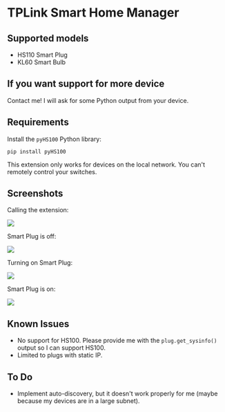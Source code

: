 # TPLink Smart Home Manager

## Supported models

- HS110 Smart Plug
- KL60 Smart Bulb

## If you want support for more device

Contact me! I will ask for some Python output from your device.

## Requirements

Install the `pyHS100` Python library:

`pip install pyHS100`

This extension only works for devices on the local network. You can't remotely control your switches.

## Screenshots

Calling the extension:

<img aligh="center" src="https://blog.wains.be/images/ulauncher_tplink_plug.png">

Smart Plug is off:

<img aligh="center" src="https://blog.wains.be/images/ulauncher_tplink_off.png">

Turning on Smart Plug:

<img aligh="center" src="https://blog.wains.be/images/ulauncher_tplink_turned_on.png">

Smart Plug is on:

<img aligh="center" src="https://blog.wains.be/images/ulauncher_tplink_on.png">

## Known Issues

- No support for HS100. Please provide me with the `plug.get_sysinfo()` output so I can support HS100.
- Limited to plugs with static IP.

## To Do

- Implement auto-discovery, but it doesn't work properly for me (maybe because my devices are in a large subnet).
